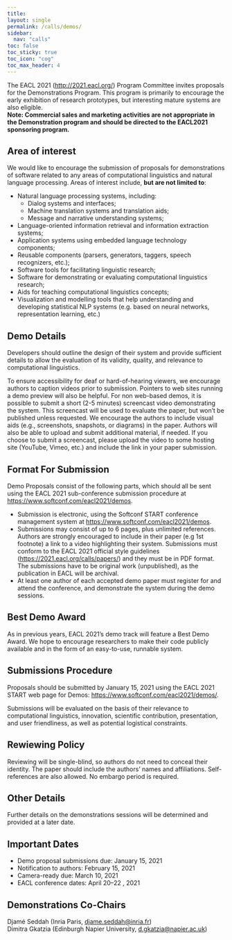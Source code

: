 ```yaml
---
title:
layout: single
permalink: /calls/demos/
sidebar:
  nav: "calls"
toc: false
toc_sticky: true
toc_icon: "cog"
toc_max_header: 4
---
```


The EACL 2021 (<http://2021.eacl.org/>) Program Committee invites proposals for the Demonstrations Program. This program is primarily to encourage the early exhibition of research prototypes, but interesting mature systems are also eligible.<br/>
<strong>Note: Commercial sales and marketing activities are not appropriate in the Demonstration program and should be directed to the EACL2021 sponsoring program.</strong>

## Area of interest

We would like to encourage the submission of proposals for demonstrations of software related to any areas of computational linguistics and natural language processing. Areas of interest include, <strong>but are not limited to</strong>:

- Natural language processing systems, including:
  - Dialog systems and interfaces;
  - Machine translation systems and translation aids;
  - Message and narrative understanding systems;
- Language-oriented information retrieval and information extraction systems;
- Application systems using embedded language technology components;
- Reusable components (parsers, generators, taggers, speech recognizers, etc.);
- Software tools for facilitating linguistic research;
- Software for demonstrating or evaluating computational linguistics research;
- Aids for teaching computational linguistics concepts;
- Visualization and modelling tools that help understanding and developing statistical NLP systems (e.g. based on neural networks, representation learning, etc.)

## Demo Details

Developers should outline the design of their system and provide sufficient details to allow the evaluation of its validity, quality, and relevance to computational linguistics.

To ensure accessibility for deaf or hard-of-hearing viewers, we encourage authors to caption videos prior to submission. Pointers to web sites running a demo preview will also be helpful. For non web-based demos, it is possible to submit a short (2-5 minutes) screencast video demonstrating the system. This screencast will be used to evaluate the paper, but won’t be published unless requested. We encourage the authors to include visual aids (e.g., screenshots, snapshots, or diagrams) in the paper. Authors will also be able to upload and submit additional material, if needed. If you choose to submit a screencast, please upload the video to some hosting site (YouTube, Vimeo, etc.) and include the link in your paper submission.

## Format For Submission

Demo Proposals consist of the following parts, which should all be sent using the EACL 2021 sub-conference submission procedure at <https://www.softconf.com/eacl2021/demos>.

- Submission is electronic, using the Softconf START conference management system at <https://www.softconf.com/eacl2021/demos>.
- Submissions may consist of up to 6 pages, plus unlimited references. Authors are strongly encouraged to include in their paper (e.g 1st footnote) a link to a video highlighting their system. Submissions must conform to the EACL 2021 official style guidelines (<https://2021.eacl.org/calls/papers/>) and they must be in PDF format. The submissions have to be original work (unpublished), as the publication in EACL will be archival.
- At least one author of each accepted demo paper must register for and attend the conference, and demonstrate the system during the demo sessions.

## Best Demo Award

As in previous years, EACL 2021’s demo track will feature a Best Demo Award. We hope to encourage researchers to make their code publicly available and in the form of an easy-to-use, runnable system.

## Submissions Procedure

Proposals should be submitted by January 15, 2021 using the EACL 2021 START web page for Demos: <https://www.softconf.com/eacl2021/demos/>.

Submissions will be evaluated on the basis of their relevance to computational linguistics, innovation, scientific contribution, presentation, and user friendliness, as well as potential logistical constraints.

## Rewiewing Policy

Reviewing will be single-blind, so authors do not need to conceal their identity. The paper should include the authors’ names and affiliations. Self-references are also allowed. No embargo period is required.

## Other Details

Further details on the demonstrations sessions will be determined and provided at a later date.

## Important Dates

- Demo proposal submissions due: January 15, 2021
- Notification to authors: February 15, 2021
- Camera-ready due: March 10, 2021
- EACL conference dates: April 20–22 , 2021

## Demonstrations Co-Chairs

Djamé Seddah (Inria Paris, djame.seddah@inria.fr)<br/>
Dimitra Gkatzia (Edinburgh Napier University, d.gkatzia@napier.ac.uk)
